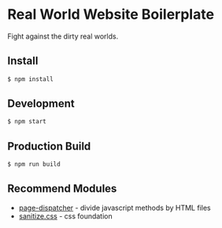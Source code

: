 # Real World Website Boilerplate

Fight against the dirty real worlds.

## Install

```bash
$ npm install
```

## Development

```bash
$ npm start
```

## Production Build

```bash
$ npm run build
```

## Recommend Modules

- [page-dispatcher](https://github.com/yuheiy/page-dispatcher) - divide javascript methods by HTML files
- [sanitize.css](https://github.com/jonathantneal/sanitize.css) - css foundation
